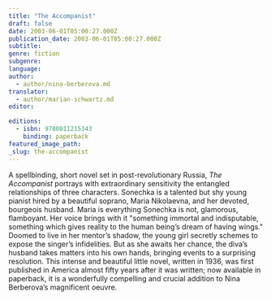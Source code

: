 ```yaml
---
title: "The Accompanist"
draft: false
date: 2003-06-01T05:00:27.000Z
publication_date: 2003-06-01T05:00:27.000Z
subtitle:
genre: fiction
subgenre:
language:
author:
  - author/nina-berberova.md
translator:
  - author/marian-schwartz.md
editor:

editions:
  - isbn: 9780811215343
    binding: paperback
featured_image_path:
_slug: the-accompanist
---
```


A spellbinding, short novel set in post-revolutionary Russia, _The Accompanist_ portrays with extraordinary sensitivity the entangled relationships of three characters. Sonechka is a talented but shy young pianist hired by a beautiful soprano, Maria Nikolaevna, and her devoted, bourgeois husband. Maria is everything Sonechka is not, glamorous, flamboyant. Her voice brings with it "something immortal and indisputable, something which gives reality to the human being’s dream of having wings." Doomed to live in her mentor’s shadow, the young girl secretly schemes to expose the singer’s infidelities. But as she awaits her chance, the diva’s husband takes matters into his own hands, bringing events to a surprising resolution. This intense and beautiful little novel, written in 1936, was first published in America almost fifty years after it was written; now available in paperback, it is a wonderfully compelling and crucial addition to Nina Berberova’s magnificent oeuvre.

